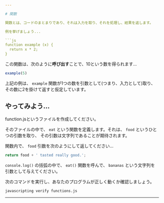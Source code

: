 ```yaml
---

# 関数

関数とは、コードのまとまりであり、それは入力を取り、それを処理し、結果を返します。

例を挙げましょう...

```js
function example (x) {
  return x * 2;
}
```

この関数は、次のように**呼び出す**ことで、10という数を得られます...

```js
example(5)
```

上記の例は、 `example` 関数が1つの数を引数として(つまり、入力として)取り、その数に2を掛けて返すと仮定しています。

## やってみよう...

function.jsというファイルを作成してください。

そのファイルの中で、 `eat` という関数を定義します。それは、 `food` というひとつの引数を取り、
その引数は文字列であることが期待されます。

関数内で、 `food` 引数を次のようにして返してください...

```js
return food + ' tasted really good.';
```

`console.log()` の括弧の中で、 `eat()` 関数を呼んで、 `bananas` という文字列を引数として与えてください。

次のコマンドを実行し、あなたのプログラムが正しく動くか確認しましょう。

`javascripting verify functions.js` 

---
```

